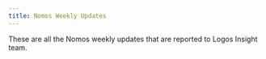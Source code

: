 ```yaml
---
title: Nomos Weekly Updates
---
```

These are all the Nomos weekly updates that are reported to Logos Insight team.
